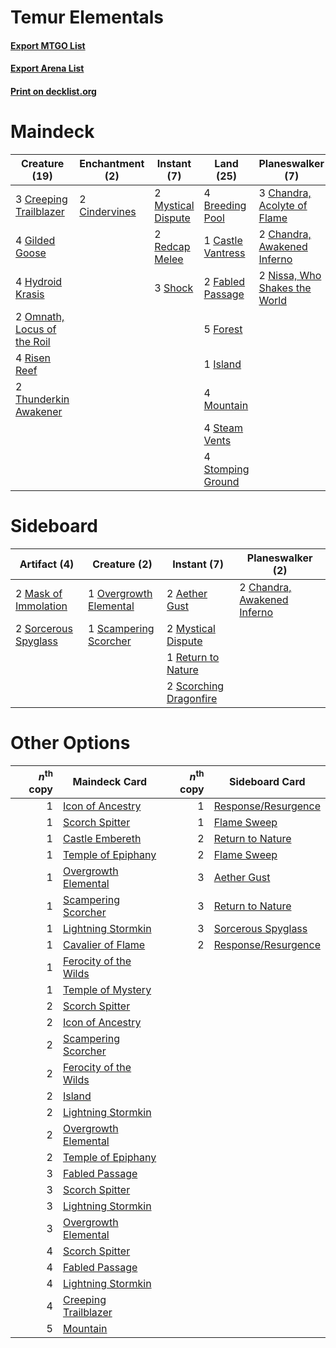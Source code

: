 # Temur Elementals

#### [Export MTGO List](../collection/Temur%20Elementals/Temur%20Elementals.txt)
#### [Export Arena List](../collection/Temur%20Elementals/Temur%20Elementals_arena.txt)
#### [Print on decklist.org](http://decklist.org/?deckmain=4%09Breeding%20Pool%0A1%09Castle%20Vantress%0A3%09Chandra,%20Acolyte%20of%20Flame%0A2%09Chandra,%20Awakened%20Inferno%0A2%09Cindervines%0A3%09Creeping%20Trailblazer%0A2%09Fabled%20Passage%0A5%09Forest%0A4%09Gilded%20Goose%0A4%09Hydroid%20Krasis%0A1%09Island%0A4%09Mountain%0A2%09Mystical%20Dispute%0A2%09Nissa,%20Who%20Shakes%20the%20World%0A2%09Omnath,%20Locus%20of%20the%20Roil%0A2%09Redcap%20Melee%0A4%09Risen%20Reef%0A3%09Shock%0A4%09Steam%20Vents%0A4%09Stomping%20Ground%0A2%09Thunderkin%20Awakener&deckside=2%09Aether%20Gust%0A2%09Chandra,%20Awakened%20Inferno%0A2%09Mask%20of%20Immolation%0A2%09Mystical%20Dispute%0A1%09Overgrowth%20Elemental%0A1%09Return%20to%20Nature%0A1%09Scampering%20Scorcher%0A2%09Scorching%20Dragonfire%0A2%09Sorcerous%20Spyglass)
# Maindeck

|                                            Creature (19)                                             |                                    Enchantment (2)                                     |                                         Instant (7)                                         |                                         Land (25)                                          |                                            Planeswalker (7)                                            |
|------------------------------------------------------------------------------------------------------|----------------------------------------------------------------------------------------|---------------------------------------------------------------------------------------------|--------------------------------------------------------------------------------------------|--------------------------------------------------------------------------------------------------------|
|3 [Creeping Trailblazer](http://gatherer.wizards.com/Pages/Card/Details.aspx?multiverseid=466961)     |2 [Cindervines](http://gatherer.wizards.com/Pages/Card/Details.aspx?multiverseid=457305)|2 [Mystical Dispute](http://gatherer.wizards.com/Pages/Card/Details.aspx?multiverseid=473020)|4 [Breeding Pool](http://gatherer.wizards.com/Pages/Card/Details.aspx?multiverseid=97088)   |3 [Chandra, Acolyte of Flame](http://gatherer.wizards.com/Pages/Card/Details.aspx?multiverseid=466880)  |
|4 [Gilded Goose](http://gatherer.wizards.com/Pages/Card/Details.aspx?multiverseid=473122)             |                                                                                        |2 [Redcap Melee](http://gatherer.wizards.com/Pages/Card/Details.aspx?multiverseid=473097)    |1 [Castle Vantress](http://gatherer.wizards.com/Pages/Card/Details.aspx?multiverseid=473204)|2 [Chandra, Awakened Inferno](http://gatherer.wizards.com/Pages/Card/Details.aspx?multiverseid=466881)  |
|4 [Hydroid Krasis](http://gatherer.wizards.com/Pages/Card/Details.aspx?multiverseid=457327)           |                                                                                        |3 [Shock](http://gatherer.wizards.com/Pages/Card/Details.aspx?multiverseid=129732)           |2 [Fabled Passage](http://gatherer.wizards.com/Pages/Card/Details.aspx?multiverseid=473206) |2 [Nissa, Who Shakes the World](http://gatherer.wizards.com/Pages/Card/Details.aspx?multiverseid=461096)|
|2 [Omnath, Locus of the Roil](http://gatherer.wizards.com/Pages/Card/Details.aspx?multiverseid=466970)|                                                                                        |                                                                                             |5 [Forest](http://gatherer.wizards.com/Pages/Card/Details.aspx?multiverseid=439860)         |                                                                                                        |
|4 [Risen Reef](http://gatherer.wizards.com/Pages/Card/Details.aspx?multiverseid=466971)               |                                                                                        |                                                                                             |1 [Island](http://gatherer.wizards.com/Pages/Card/Details.aspx?multiverseid=439857)         |                                                                                                        |
|2 [Thunderkin Awakener](http://gatherer.wizards.com/Pages/Card/Details.aspx?multiverseid=466916)      |                                                                                        |                                                                                             |4 [Mountain](http://gatherer.wizards.com/Pages/Card/Details.aspx?multiverseid=439859)       |                                                                                                        |
|                                                                                                      |                                                                                        |                                                                                             |4 [Steam Vents](http://gatherer.wizards.com/Pages/Card/Details.aspx?multiverseid=405109)    |                                                                                                        |
|                                                                                                      |                                                                                        |                                                                                             |4 [Stomping Ground](http://gatherer.wizards.com/Pages/Card/Details.aspx?multiverseid=405110)|                                                                                                        |


# Sideboard

|                                         Artifact (4)                                          |                                          Creature (2)                                           |                                           Instant (7)                                           |                                           Planeswalker (2)                                           |
|-----------------------------------------------------------------------------------------------|-------------------------------------------------------------------------------------------------|-------------------------------------------------------------------------------------------------|------------------------------------------------------------------------------------------------------|
|2 [Mask of Immolation](http://gatherer.wizards.com/Pages/Card/Details.aspx?multiverseid=466905)|1 [Overgrowth Elemental](http://gatherer.wizards.com/Pages/Card/Details.aspx?multiverseid=466941)|2 [Aether Gust](http://gatherer.wizards.com/Pages/Card/Details.aspx?multiverseid=466796)         |2 [Chandra, Awakened Inferno](http://gatherer.wizards.com/Pages/Card/Details.aspx?multiverseid=466881)|
|2 [Sorcerous Spyglass](http://gatherer.wizards.com/Pages/Card/Details.aspx?multiverseid=435407)|1 [Scampering Scorcher](http://gatherer.wizards.com/Pages/Card/Details.aspx?multiverseid=466912) |2 [Mystical Dispute](http://gatherer.wizards.com/Pages/Card/Details.aspx?multiverseid=473020)    |                                                                                                      |
|                                                                                               |                                                                                                 |1 [Return to Nature](http://gatherer.wizards.com/Pages/Card/Details.aspx?multiverseid=461102)    |                                                                                                      |
|                                                                                               |                                                                                                 |2 [Scorching Dragonfire](http://gatherer.wizards.com/Pages/Card/Details.aspx?multiverseid=473101)|                                                                                                      |


# Other Options

|*n*<sup>th</sup> copy|                                         Maindeck Card                                          |*n*<sup>th</sup> copy|                                        Sideboard Card                                        |
|--------------------:|------------------------------------------------------------------------------------------------|--------------------:|----------------------------------------------------------------------------------------------|
|                    1|[Icon of Ancestry](http://gatherer.wizards.com/Pages/Card/Details.aspx?multiverseid=466983)     |                    1|[Response/Resurgence](http://gatherer.wizards.com/Pages/Card/Details.aspx?multiverseid=452979)|
|                    1|[Scorch Spitter](http://gatherer.wizards.com/Pages/Card/Details.aspx?multiverseid=466913)       |                    1|[Flame Sweep](http://gatherer.wizards.com/Pages/Card/Details.aspx?multiverseid=466893)        |
|                    1|[Castle Embereth](http://gatherer.wizards.com/Pages/Card/Details.aspx?multiverseid=473201)      |                    2|[Return to Nature](http://gatherer.wizards.com/Pages/Card/Details.aspx?multiverseid=461102)   |
|                    1|[Temple of Epiphany](http://gatherer.wizards.com/Pages/Card/Details.aspx?multiverseid=442808)   |                    2|[Flame Sweep](http://gatherer.wizards.com/Pages/Card/Details.aspx?multiverseid=466893)        |
|                    1|[Overgrowth Elemental](http://gatherer.wizards.com/Pages/Card/Details.aspx?multiverseid=466941) |                    3|[Aether Gust](http://gatherer.wizards.com/Pages/Card/Details.aspx?multiverseid=466796)        |
|                    1|[Scampering Scorcher](http://gatherer.wizards.com/Pages/Card/Details.aspx?multiverseid=466912)  |                    3|[Return to Nature](http://gatherer.wizards.com/Pages/Card/Details.aspx?multiverseid=461102)   |
|                    1|[Lightning Stormkin](http://gatherer.wizards.com/Pages/Card/Details.aspx?multiverseid=466967)   |                    3|[Sorcerous Spyglass](http://gatherer.wizards.com/Pages/Card/Details.aspx?multiverseid=435407) |
|                    1|[Cavalier of Flame](http://gatherer.wizards.com/Pages/Card/Details.aspx?multiverseid=466879)    |                    2|[Response/Resurgence](http://gatherer.wizards.com/Pages/Card/Details.aspx?multiverseid=452979)|
|                    1|[Ferocity of the Wilds](http://gatherer.wizards.com/Pages/Card/Details.aspx?multiverseid=473085)|                     |                                                                                              |
|                    1|[Temple of Mystery](http://gatherer.wizards.com/Pages/Card/Details.aspx?multiverseid=373571)    |                     |                                                                                              |
|                    2|[Scorch Spitter](http://gatherer.wizards.com/Pages/Card/Details.aspx?multiverseid=466913)       |                     |                                                                                              |
|                    2|[Icon of Ancestry](http://gatherer.wizards.com/Pages/Card/Details.aspx?multiverseid=466983)     |                     |                                                                                              |
|                    2|[Scampering Scorcher](http://gatherer.wizards.com/Pages/Card/Details.aspx?multiverseid=466912)  |                     |                                                                                              |
|                    2|[Ferocity of the Wilds](http://gatherer.wizards.com/Pages/Card/Details.aspx?multiverseid=473085)|                     |                                                                                              |
|                    2|[Island](http://gatherer.wizards.com/Pages/Card/Details.aspx?multiverseid=439857)               |                     |                                                                                              |
|                    2|[Lightning Stormkin](http://gatherer.wizards.com/Pages/Card/Details.aspx?multiverseid=466967)   |                     |                                                                                              |
|                    2|[Overgrowth Elemental](http://gatherer.wizards.com/Pages/Card/Details.aspx?multiverseid=466941) |                     |                                                                                              |
|                    2|[Temple of Epiphany](http://gatherer.wizards.com/Pages/Card/Details.aspx?multiverseid=442808)   |                     |                                                                                              |
|                    3|[Fabled Passage](http://gatherer.wizards.com/Pages/Card/Details.aspx?multiverseid=473206)       |                     |                                                                                              |
|                    3|[Scorch Spitter](http://gatherer.wizards.com/Pages/Card/Details.aspx?multiverseid=466913)       |                     |                                                                                              |
|                    3|[Lightning Stormkin](http://gatherer.wizards.com/Pages/Card/Details.aspx?multiverseid=466967)   |                     |                                                                                              |
|                    3|[Overgrowth Elemental](http://gatherer.wizards.com/Pages/Card/Details.aspx?multiverseid=466941) |                     |                                                                                              |
|                    4|[Scorch Spitter](http://gatherer.wizards.com/Pages/Card/Details.aspx?multiverseid=466913)       |                     |                                                                                              |
|                    4|[Fabled Passage](http://gatherer.wizards.com/Pages/Card/Details.aspx?multiverseid=473206)       |                     |                                                                                              |
|                    4|[Lightning Stormkin](http://gatherer.wizards.com/Pages/Card/Details.aspx?multiverseid=466967)   |                     |                                                                                              |
|                    4|[Creeping Trailblazer](http://gatherer.wizards.com/Pages/Card/Details.aspx?multiverseid=466961) |                     |                                                                                              |
|                    5|[Mountain](http://gatherer.wizards.com/Pages/Card/Details.aspx?multiverseid=439859)             |                     |                                                                                              |

